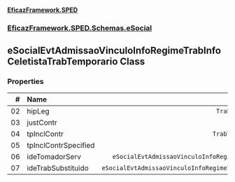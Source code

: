 #### [EficazFramework.SPED](EficazFrameworkSPED.md 'EficazFramework SPED')
### [EficazFramework.SPED.Schemas.eSocial](EficazFramework.SPED.Schemas.eSocial.md 'EficazFramework.SPED.Schemas.eSocial')

## eSocialEvtAdmissaoVinculoInfoRegimeTrabInfoCeletistaTrabTemporario Class
### Properties

| # | Name | Type | |
| ---: | :--- | :---: | :--- |
| 02 | hipLeg | `TrabTemporarioHipotese` |  |
| 03 | justContr | `String` |  |
| 04 | tpInclContr | `TrabTemporarioTpInclusao` |  |
| 05 | tpInclContrSpecified | `Boolean` |  |
| 06 | ideTomadorServ | `eSocialEvtAdmissaoVinculoInfoRegimeTrabInfoCeletistaTrabTemporarioIdeTomadorServ` |  |
| 07 | ideTrabSubstituido | `eSocialEvtAdmissaoVinculoInfoRegimeTrabInfoCeletistaTrabTemporarioIdeTrabSubstituido[]` |  |
